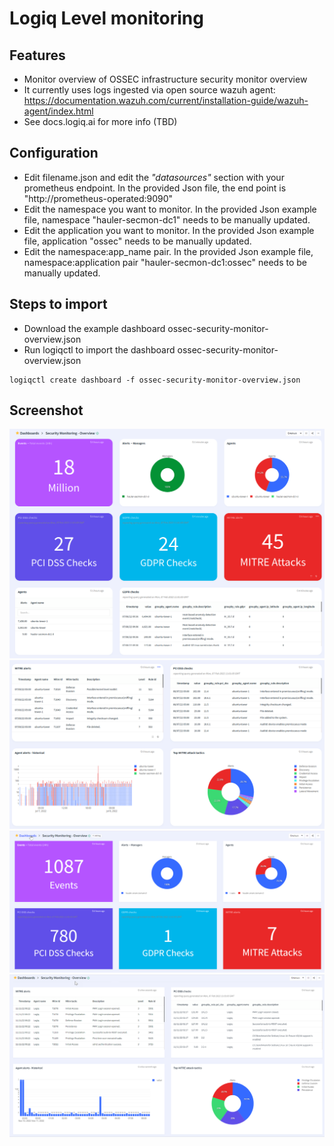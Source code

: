 # Logiq Level monitoring

## Features
* Monitor overview of OSSEC infrastructure security monitor overview
* It currently uses logs ingested via open source wazuh agent: https://documentation.wazuh.com/current/installation-guide/wazuh-agent/index.html
* See docs.logiq.ai for more info (TBD)

## Configuration

* Edit filename.json and edit the *"datasources"* section with your prometheus endpoint.  In the provided Json file, the end point is "http://prometheus-operated:9090" 
* Edit the namespace you want to monitor.  In the provided Json example file, namespace "hauler-secmon-dc1" needs to be manually updated.
* Edit the application you want to monitor.  In the provided Json example file, application "ossec" needs to be manually updated.
* Edit the namespace:app_name pair.  In the provided Json example file, namespace:application pair "hauler-secmon-dc1:ossec" needs to be manually updated.

## Steps to import

* Download the example dashboard ossec-security-monitor-overview.json
* Run logiqctl to import the dashboard ossec-security-monitor-overview.json

```
logiqctl create dashboard -f ossec-security-monitor-overview.json

```

## Screenshot

![image info](./ossec-security-monitoring-1.png)
![image info](./ossec-security-monitoring-2.png)
![image info](./20221111002048.png)
![image info](./20221111002329.png)
